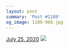 ```yaml
---
layout: post
summary: 'Post #1189'
og_image: 1189-960.jpg
---
```


<p>
  <time>
    <a href="/1189">July 25, 2020</a>
  </time>
  <a href="/1189">
    <img src="{{ site.assets_url }}/1189-480.jpg" srcset="{{ site.assets_url }}/1189-240.jpg 240w, {{ site.assets_url }}/1189-480.jpg 480w, {{ site.assets_url }}/1189-720.jpg 720w, {{ site.assets_url }}/1189-960.jpg 960w" sizes="(min-width: 700px) 50vw, calc(100vw - 2rem)" />
  </a>
</p>
